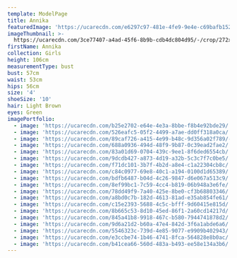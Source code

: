 ```yaml
---
template: ModelPage
title: Annika
featuredImage: 'https://ucarecdn.com/e6297c97-481e-4fe9-9e4e-c69bafb152d0/'
imageThumbnail: >-
  https://ucarecdn.com/3ce77407-a4ad-45f6-8b9b-cdb4dc804d95/-/crop/272x319/98,45/-/preview/
firstName: Annika
collection: Girls
height: 106cm
measurementType: bust
bust: 57cm
waist: 53cm
hips: 56cm
size: '4'
shoeSize: '10'
hair: Light Brown
eyes: Green
imagePortfolio:
  - image: 'https://ucarecdn.com/b25e2702-e64e-4e3a-8bbe-f8b4e92bde29/'
  - image: 'https://ucarecdn.com/526eafc5-05f2-4499-a7ae-dd0ff318a0ca/'
  - image: 'https://ucarecdn.com/89caf726-a415-4e99-b48c-9d356a02f789/-/preview/'
  - image: 'https://ucarecdn.com/688a0936-494d-48f9-9b87-0c39ead2fae2/'
  - image: 'https://ucarecdn.com/83a01d69-0704-439c-9ee1-8f6ded6554cb/'
  - image: 'https://ucarecdn.com/9dcdb427-a873-4d19-a32b-5c3c7f7c0be5/'
  - image: 'https://ucarecdn.com/f71dc101-3b7f-4b2d-a8e4-c1a22304cb8c/'
  - image: 'https://ucarecdn.com/c84c0977-69e8-40c1-a194-0100d1d65389/'
  - image: 'https://ucarecdn.com/bdfb6487-b04d-4c26-9847-d6e067a513c9/'
  - image: 'https://ucarecdn.com/8ef99bc1-7c59-4cc4-b819-06b948a3e6fe/'
  - image: 'https://ucarecdn.com/78dd49f9-7a40-425e-8be0-cf3b68803346/'
  - image: 'https://ucarecdn.com/a8bd0c7b-182d-4613-81ad-e35ab854fe61/'
  - image: 'https://ucarecdn.com/c15e2393-5688-4c5c-bfff-9d60415e815d/'
  - image: 'https://ucarecdn.com/8b665c53-8d10-45ed-86f1-2a60cd14217d/'
  - image: 'https://ucarecdn.com/845a41b8-9918-467c-b580-7944741878d2/'
  - image: 'https://ucarecdn.com/9d6a21d2-b60a-47e4-842d-3f6a1abde6a6/'
  - image: 'https://ucarecdn.com/5546323c-739d-4e85-9077-e9909b402943/'
  - image: 'https://ucarecdn.com/e3ccbe74-1b46-4741-8fca-564828e8b0ac/'
  - image: 'https://ucarecdn.com/b41cea66-560d-483a-b493-ee58e134a3b6/'
---
```


